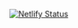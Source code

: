 
[![Netlify Status](https://api.netlify.com/api/v1/badges/f8cc6893-bd89-4b3a-b80d-73849037f350/deploy-status)](https://app.netlify.com/sites/flickott/deploys)
